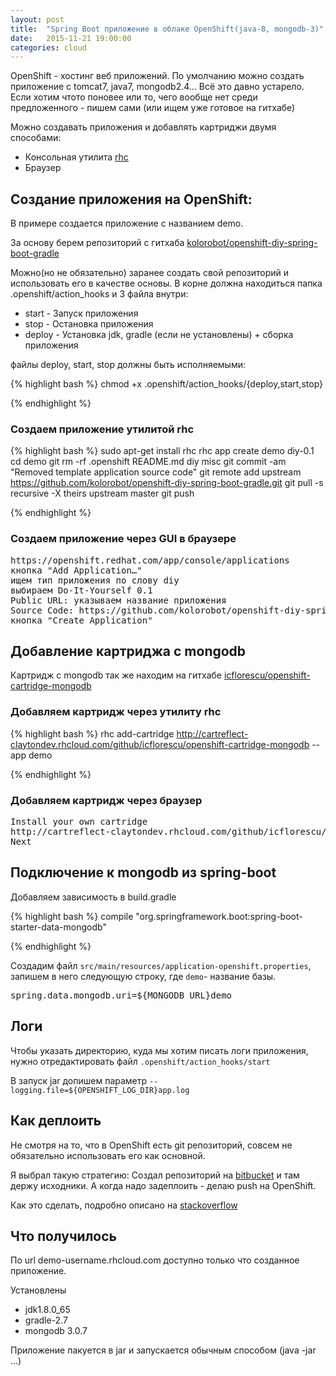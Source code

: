 ```yaml
---
layout: post
title:  "Spring Boot приложение в облаке OpenShift(java-8, mongodb-3)"
date:   2015-11-21 19:00:00
categories: cloud
---
```


OpenShift - хостинг веб приложений. 
По умолчанию можно создать приложение с tomcat7, java7, mongodb2.4... Всё это давно устарело.
Если хотим чтото поновее или то, чего вообще нет среди предложенного - пишем сами (или ищем уже готовое на гитхабе)

Можно создавать приложения и добавлять картриджи двумя способами:

- Консольная утилита [rhc](https://developers.openshift.com/en/managing-client-tools.html)
- Браузер

## Создание приложения на OpenShift:

В примере создается приложение с названием demo.

За основу берем репозиторий с гитхаба 
[kolorobot/openshift-diy-spring-boot-gradle](https://github.com/kolorobot/openshift-diy-spring-boot-gradle)

Можно(но не обязательно) заранее создать свой репозиторий и использовать его в качестве основы. 
В корне должна находиться папка .openshift/action_hooks и 3 файла внутри:

 - start - Запуск приложения
 - stop - Остановка приложения
 - deploy - Установка jdk, gradle (если не установлены) + сборка приложения
 
файлы deploy, start, stop должны быть исполняемыми:

{% highlight bash %}
chmod +x .openshift/action_hooks/{deploy,start,stop}

{% endhighlight %}

### Создаем приложение утилитой rhc

{% highlight bash %}
sudo apt-get install rhc
rhc app create demo diy-0.1
cd demo
git rm -rf .openshift README.md diy misc
git commit -am "Removed template application source code"
git remote add upstream https://github.com/kolorobot/openshift-diy-spring-boot-gradle.git
git pull -s recursive -X theirs upstream master
git push

{% endhighlight %}

### Создаем приложение через GUI в браузере

<pre>
https://openshift.redhat.com/app/console/applications
кнопка "Add Application…"
ищем тип приложения по слову diy
выбираем Do-It-Yourself 0.1
Public URL: указываем название приложения
Source Code: https://github.com/kolorobot/openshift-diy-spring-boot-gradle.git
кнопка "Create Application"
</pre>

## Добавление картриджа с mongodb

Картридж с mongodb так же находим на гитхабе [icflorescu/openshift-cartridge-mongodb](https://github.com/icflorescu/openshift-cartridge-mongodb)

### Добавляем картридж через утилиту rhc

{% highlight bash %}
rhc add-cartridge http://cartreflect-claytondev.rhcloud.com/github/icflorescu/openshift-cartridge-mongodb --app demo

{% endhighlight %}

### Добавляем картридж через браузер

<pre>
Install your own cartridge
http://cartreflect-claytondev.rhcloud.com/github/icflorescu/openshift-cartridge-mongodb
Next
</pre>

## Подключение к mongodb из spring-boot

Добавляем зависимость в build.gradle

{% highlight bash %}
compile "org.springframework.boot:spring-boot-starter-data-mongodb"
    
{% endhighlight %}

Создадим файл `src/main/resources/application-openshift.properties`,
запишем в него следующую строку, где `demo`- название базы.

<pre>
spring.data.mongodb.uri=${MONGODB_URL}demo
</pre>

## Логи

Чтобы указать директорию, куда мы хотим писать логи приложения, 
нужно отредактировать файл `.openshift/action_hooks/start`

В запуск jar допишем параметр `--logging.file=${OPENSHIFT_LOG_DIR}app.log`

## Как деплоить

Не смотря на то, что в OpenShift есть git репозиторий, совсем не обязательно использовать его как основной.
 
Я выбрал такую стратегию: 
Создал репозиторий на [bitbucket](https://bitbucket.org/) и там держу исходники.
А когда надо задеплоить - делаю push на OpenShift.

Как это сделать, подробно описано на [stackoverflow](http://stackoverflow.com/a/12669112)

## Что получилось

По url demo-username.rhcloud.com доступно только что созданное приложение.
 
Установлены

- jdk1.8.0_65
- gradle-2.7
- mongodb 3.0.7

Приложение пакуется в jar и запускается обычным способом (java -jar ...)


